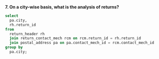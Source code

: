 **7. On a city-wise basis, what is the analysis of returns?**

```sql
select 
  pa.city, 
  rh.return_id 
from 
  return_header rh 
  join return_contact_mech rcm on rcm.return_id = rh.return_id 
  join postal_address pa on pa.contact_mech_id = rcm.contact_mech_id 
group by 
  pa.city;

```
